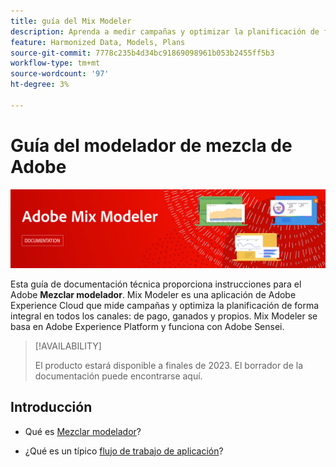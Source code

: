 ```yaml
---
title: guía del Mix Modeler
description: Aprenda a medir campañas y optimizar la planificación de forma integral en todos los canales con Mix Modeler.
feature: Harmonized Data, Models, Plans
source-git-commit: 7778c235b4d34bc91869098961b053b2455ff5b3
workflow-type: tm+mt
source-wordcount: '97'
ht-degree: 3%

---
```



# Guía del modelador de mezcla de Adobe

![Titular](assets/mix-modeler-banner.png)

Esta guía de documentación técnica proporciona instrucciones para el Adobe **Mezclar modelador**. Mix Modeler es una aplicación de Adobe Experience Cloud que mide campañas y optimiza la planificación de forma integral en todos los canales: de pago, ganados y propios. Mix Modeler se basa en Adobe Experience Platform y funciona con Adobe Sensei.

>[!AVAILABILITY]
>
>El producto estará disponible a finales de 2023. El borrador de la documentación puede encontrarse aquí.

## Introducción

* Qué es [Mezclar modelador](get-started/about.md)?

* ¿Qué es un típico [flujo de trabajo de aplicación](get-started/workflow.md)?
